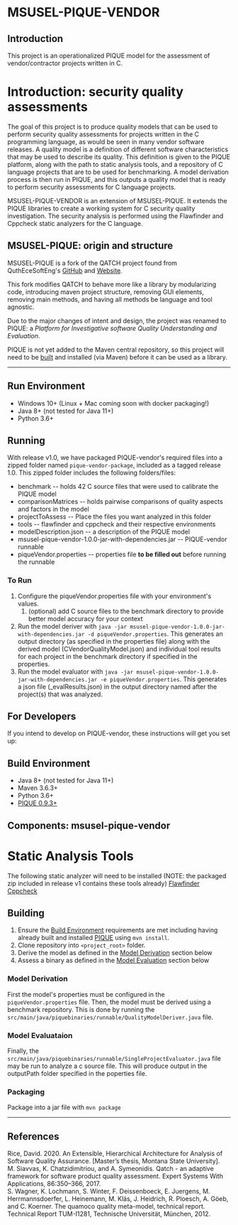 # MSUSEL-PIQUE-VENDOR
## Introduction
This project is an operationalized PIQUE model for the assessment of vendor/contractor projects written in C.

# Introduction: security quality assessments
The goal of this project is to produce quality models that can be used to perform security quality assessments for projects written in the C programming language, as would be seen in many vendor software releases. A quality model is a definition of different software characteristics that may be used to describe its quality. This definition is given to the PIQUE platform, along with the path to static analysis tools, and a repository of C language projects that are to be used for benchmarking. A model derivation process is then run in PIQUE, and this outputs a quality model that is ready to perform security assessments for C language projects.

MSUSEL-PIQUE-VENDOR is an extension of MSUSEL-PIQUE. It extends the PIQUE libraries to create a working system for C security quality investigation. The security analysis is performed using the Flawfinder and Cppcheck static analyzers for the C language.

## MSUSEL-PIQUE: origin and structure
MSUSEL-PIQUE is a fork of the QATCH project found from QuthEceSoftEng's [GitHub](https://github.com/AuthEceSoftEng/qatch) and [Website](http://softeng.issel.ee.auth.gr/).  

This fork modifies QATCH to behave more like a library by modularizing code, introducing maven project structure, removing GUI elements, removing main methods, and having all methods be language and tool agnostic.

Due to the major changes of intent and design, the project was renamed to PIQUE: a *Platform for Investigative software Quality Understanding and Evaluation*.

PIQUE is not yet added to the Maven central repository, so this project will need to be [built](#building) and installed (via Maven) before it can be used as a library. 
___

## Run Environment
- Windows 10+ (Linux + Mac coming soon with docker packaging!)
- Java 8+ (not tested for Java 11+)
- Python 3.6+

## Running
With release v1.0, we have packaged PIQUE-vendor's required files into a zipped folder named `pique-vendor-package`, included as a tagged release 1.0. This zipped folder includes the following folders/files:
- benchmark -- holds 42 C source files that were used to calibrate the PIQUE model
- comparisonMatrices -- holds pairwise comparisons of quality aspects and factors in the model
- projectToAssess -- Place the files you want analyzed in this folder
- tools -- flawfinder and cppcheck and their respective environments
- modelDescription.json -- a description of the PIQUE model
- msusel-pique-vendor-1.0.0-jar-with-dependencies.jar -- PIQUE-vendor runnable
- piqueVendor.properties -- properties file **to be filled out** before running the runnable


### To Run
1. Configure the piqueVendor.properties file with your environment's values.
   1. (optional) add C source files to the benchmark directory to provide better model accuracy for your context
2. Run the model deriver with `java -jar msusel-pique-vendor-1.0.0-jar-with-dependencies.jar -d piqueVendor.properties`. This generates an output directory (as specified in the properties file) along with the derived model (CVendorQualityModel.json) and individual tool results for each project in the benchmark directory if specified in the properties.
3. Run the model evaluator with `java -jar msusel-pique-vendor-1.0.0-jar-with-dependencies.jar -e piqueVendor.properties`. This generates a json file (<file-name>_evalResults.json) in the output directory named after the project(s) that was analyzed. 


## For Developers
If you intend to develop on PIQUE-vendor, these instructions will get you set up:

## Build Environment
- Java 8+ (not tested for Java 11+)
- Maven 3.6.3+
- Python 3.6+
- [PIQUE 0.9.3+](https://github.com/MSUSEL/msusel-pique)
## Components: msusel-pique-vendor

# Static Analysis Tools
The following static analyzer will need to be installed (NOTE: the packaged zip included in release v1 contains these tools already)
[Flawfinder](https://github.com/david-a-wheeler/flawfinder )
[Cppcheck](http://cppcheck.sourceforge.net/)

## Building
1. Ensure the [Build Environment](#build-environment) requirements are met including having already built and installed [PIQUE](https://github.com/MSUSEL/msusel-pique) using `mvn install`.
2. Clone repository into `<project_root>` folder.
3. Derive the model as defined in the [Model Derivation](#model-derivation) section below
4. Assess a binary as defined in the [Model Evaluation](#model-evaluataion) section below

### Model Derivation
First the model's properties must be configured in the `piqueVendor.properties` file. Then, the model must be derived using a benchmark repository. This is done by running the `src/main/java/piquebinaries/runnable/QualityModelDeriver.java` file.

### Model Evaluataion
Finally, the `src/main/java/piquebinaries/runnable/SingleProjectEvaluator.java` file may be run to analyze a c source file. This will produce output in the outputPath folder specified in the poperties file.

### Packaging
Package into a jar file with `mvn package`

___

## References
Rice, David. 2020. An Extensible, Hierarchical Architecture for Analysis of Software Quality Assurance. [Master’s thesis, Montana State University]. <br/>
M. Siavvas, K. Chatzidimitriou, and A. Symeonidis. Qatch - an adaptive framework for software product quality assessment. Expert Systems With Applications, 86:350–366, 2017.<br/>
S. Wagner, K. Lochmann, S. Winter, F. Deissenboeck, E. Juergens, M. Herrmannsdoerfer, L. Heinemann, M. Kläs, J. Heidrich, R. Ploesch, A. Göeb, and C. Koerner. The quamoco quality meta-model, technical report. Technical Report TUM-I1281, Technische Universität, München, 2012.

